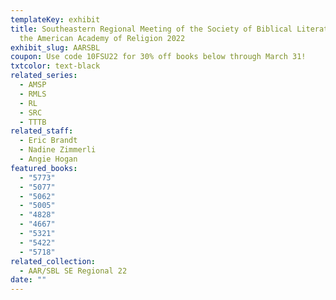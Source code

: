 ```yaml
---
templateKey: exhibit
title: Southeastern Regional Meeting of the Society of Biblical Literature and
  the American Academy of Religion 2022
exhibit_slug: AARSBL
coupon: Use code 10FSU22 for 30% off books below through March 31!
txtcolor: text-black
related_series:
  - AMSP
  - RMLS
  - RL
  - SRC
  - TTTB
related_staff:
  - Eric Brandt
  - Nadine Zimmerli
  - Angie Hogan
featured_books:
  - "5773"
  - "5077"
  - "5062"
  - "5005"
  - "4828"
  - "4667"
  - "5321"
  - "5422"
  - "5718"
related_collection:
  - AAR/SBL SE Regional 22
date: ""
---
```

